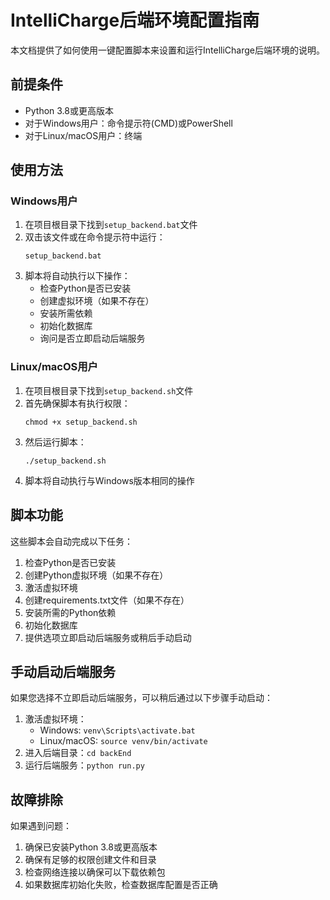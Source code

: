 # IntelliCharge后端环境配置指南

本文档提供了如何使用一键配置脚本来设置和运行IntelliCharge后端环境的说明。

## 前提条件

- Python 3.8或更高版本
- 对于Windows用户：命令提示符(CMD)或PowerShell
- 对于Linux/macOS用户：终端

## 使用方法

### Windows用户

1. 在项目根目录下找到`setup_backend.bat`文件
2. 双击该文件或在命令提示符中运行：
   ```
   setup_backend.bat
   ```
3. 脚本将自动执行以下操作：
   - 检查Python是否已安装
   - 创建虚拟环境（如果不存在）
   - 安装所需依赖
   - 初始化数据库
   - 询问是否立即启动后端服务

### Linux/macOS用户

1. 在项目根目录下找到`setup_backend.sh`文件
2. 首先确保脚本有执行权限：
   ```
   chmod +x setup_backend.sh
   ```
3. 然后运行脚本：
   ```
   ./setup_backend.sh
   ```
4. 脚本将自动执行与Windows版本相同的操作

## 脚本功能

这些脚本会自动完成以下任务：

1. 检查Python是否已安装
2. 创建Python虚拟环境（如果不存在）
3. 激活虚拟环境
4. 创建requirements.txt文件（如果不存在）
5. 安装所需的Python依赖
6. 初始化数据库
7. 提供选项立即启动后端服务或稍后手动启动

## 手动启动后端服务

如果您选择不立即启动后端服务，可以稍后通过以下步骤手动启动：

1. 激活虚拟环境：
   - Windows: `venv\Scripts\activate.bat`
   - Linux/macOS: `source venv/bin/activate`
2. 进入后端目录：`cd backEnd`
3. 运行后端服务：`python run.py`

## 故障排除

如果遇到问题：

1. 确保已安装Python 3.8或更高版本
2. 确保有足够的权限创建文件和目录
3. 检查网络连接以确保可以下载依赖包
4. 如果数据库初始化失败，检查数据库配置是否正确 